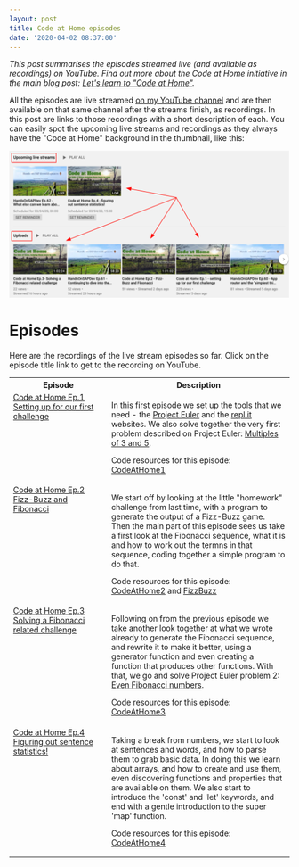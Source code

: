 ```yaml
---
layout: post
title: Code at Home episodes
date: '2020-04-02 08:37:00'
---
```


_This post summarises the episodes streamed live (and available as recordings) on YouTube. Find out more about the Code at Home initiative in the main blog post: [Let's learn to "Code at Home"](/2020/03/24/code-at-home/)._

All the episodes are live streamed [on my YouTube channel](https://youtube.com/djadams-qmacro) and are then available on that same channel after the streams finish, as recordings. In this post are links to those recordings with a short description of each. You can easily spot the upcoming live streams and recordings as they always have the "Code at Home" background in the thumbnail, like this:

![Code at Home video thumbnails](/content/images/2020/04/cahthumbnails.png)

# Episodes

Here are the recordings of the live stream episodes so far. Click on the episode title link to get to the recording on YouTube.

<table>
  <tr>
    <th width="35%">Episode</th>
    <th>Description</th>
  </tr>
  <tr>
    <td valign="top">
      <a href="https://www.youtube.com/watch?v=X7gtbWiHTBY">Code at Home Ep.1<br>Setting up for our first challenge</a>
    </td>
    <td valign="top">
      <p>In this first episode we set up the tools that we need - the <a href="https://projecteuler.net">Project Euler</a> and the <a href="https://repl.it">repl.it</a> websites. We also solve together the very first problem described on Project Euler: <a href="https://projecteuler.net/problem=1">Multiples of 3 and 5</a>.</p>
      <p>Code resources for this episode: <a href="https://repl.it/@qmacro/CodeAtHome1">CodeAtHome1</a></p>
    </td>
  </tr>
  <tr>
    <td valign="top">
      <a href="https://www.youtube.com/watch?v=cfGQ-K7dvfg">Code at Home Ep.2<br>Fizz-Buzz and Fibonacci</a>
    </td>
    <td valign="top">
      <p>We start off by looking at the little "homework" challenge from last time, with a program to generate the output of a Fizz-Buzz game. Then the main part of this episode sees us take a first look at the Fibonacci sequence, what it is and how to work out the termns in that sequence, coding together a simple program to do that.</p>
      <p>Code resources for this episode: <a href="https://repl.it/@qmacro/CodeAtHome2">CodeAtHome2</a> and <a href="https://repl.it/@qmacro/FizzBuzz">FizzBuzz</a></p>
    </td>
  </tr>
  <tr>
    <td valign="top">
      <a href="https://www.youtube.com/watch?v=tYt7SsGbhu4">Code at Home Ep.3<br>Solving a Fibonacci related challenge</a>
    </td>
    <td valign="top">
      <p>Following on from the previous episode we take another look together at what we wrote already to generate the Fibonacci sequence, and rewrite it to make it better, using a generator function and even creating a function that produces other functions. With that, we go and solve Project Euler problem 2: <a href="https://projecteuler.net/problem=2">Even Fibonacci numbers</a>.</p>
      <p>Code resources for this episode: <a href="https://repl.it/@qmacro/CodeAtHome3">CodeAtHome3</a></p>
    </td>
  </tr>
  <tr>
    <td valign="top">
      <a href="https://www.youtube.com/watch?v=yOfp681B_tg">Code at Home Ep.4<br>Figuring out sentence statistics!</a>
    </td>
    <td valign="top">
      <p>Taking a break from numbers, we start to look at sentences and words, and how to parse them to grab basic data. In doing this we learn about arrays, and how to create and use them, even discovering functions and properties that are available on them. We also start to introduce the 'const' and 'let' keywords, and end with a gentle introduction to the super 'map' function.</p>
      <p>Code resources for this episode: <a href="https://repl.it/@qmacro/CodeAtHome4">CodeAtHome4</a></p>
    </td>
  </tr>
</table>
  
